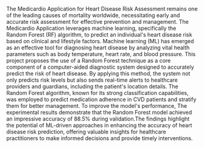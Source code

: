 The Medicardio Application for Heart Disease Risk Assessment remains one of the leading causes of mortality worldwide, necessitating early and accurate risk assessment for effective prevention and management. The Medicardio Application leverages machine learning, specifically the Random Forest (RF) algorithm, to predict an individual's heart disease risk based on clinical and lifestyle factors. Machine learning (ML) has emerged as an effective tool for diagnosing heart disease by analyzing vital health parameters such as body temperature, heart rate, and blood pressure. This project proposes the use of a Random Forest technique as a core component of a computer-aided diagnostic system designed to accurately predict the risk of heart disease. By applying this method, the system not only predicts risk levels but also sends real-time alerts to healthcare providers and guardians, including the patient's location details. The Random Forest algorithm, known for its strong classification capabilities, was employed to predict medication adherence in CVD patients and stratify them for better management. To improve the model's performance, The experimental results demonstrate that the Random Forest model achieved an impressive accuracy of 88.5% during validation.The findings highlight the potential of ML-driven approaches in enhancing the accuracy of heart disease risk prediction, offering valuable insights for healthcare practitioners to make informed decisions and provide timely interventions.
